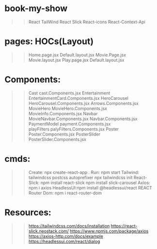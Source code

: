 # book-my-show
>> React
>> TailWind
>> React Slick
>> React-icons
>> React-Context-Api


# pages:                                     HOCs(Layout)
  >> Home.page.jsx                          Default.layout.jsx
  >> Movie.Page.jsx                         Movie.layout.jsx
  >>Play.page.jsx                           Default.layout.jsx

# Components:
>> Cast                          cast.Components.jsx
>>Entertainment                  EntertainmentCard.Components.jsx
>> HeroCarousel                  HeroCarousel.Components.jsx
                                 Arrows.Components.jsx
>> MovieHero                     MovieHero.Components.jsx
                                 MovieInfo.Components.jsx
>> Navbar                        MovieNavbar.Components.jsx
                                 Navbar.Components.jsx
>> PaymentModel                  payment.Components.jsx            
>>playFilters                    palyFilters.Components.jsx
>>Poster                         Poster.Components.jsx
>>PosterSlider                   PosterSlider.Components.jsx

# cmds:
 >>Create: npx create-react-app .
 >>Run: npm start
 >> Tailwind: tailwindcss postcss autoprefixer
              npx tailwindcss init
 >>React-Slick: npm install react-slick
                npm install slick-carousel
 >>Axios: npm i axios
 >>HeadlessUI:npm install @headlessui/react
 >> REACT Router Dom: npm i  react-router-dom



# Resources:
  >> https://tailwindcss.com/docs/installation
  >> https://react-slick.neostack.com/
  >> https://www.npmjs.com/package/axios
  >> https://axios-http.com/docs/example
  >> https://headlessui.com/react/dialog